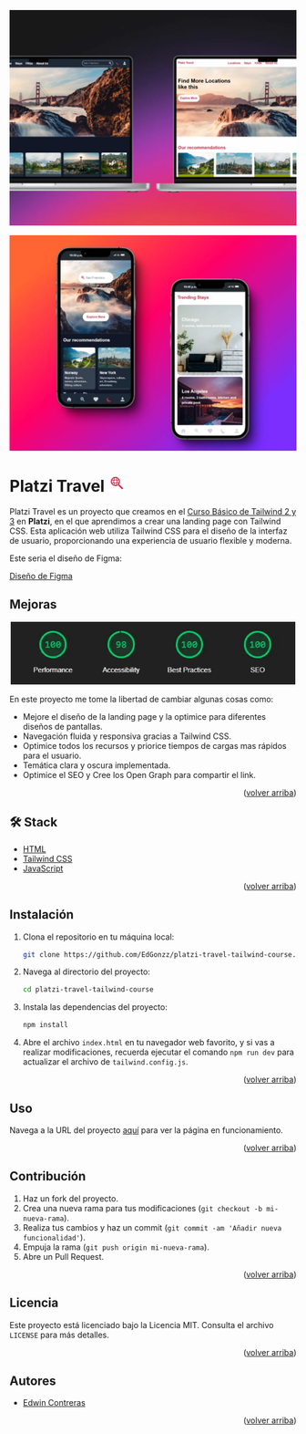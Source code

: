 <a name="readme-top"></a>

![Platzi Travel](./public/assets/img/desktop-mockup.webp "Platzi Travel")

![Platzi Travel](./public/assets/img/mobile-mockup.webp "Platzi Travel")

# Platzi Travel <img src="./public/assets/img/search.png" alt="Platzi Travel">

Platzi Travel es un proyecto que creamos en el <a href="https://platzi.com/cursos/tailwind/" target="_blank">Curso Básico de Tailwind 2 y 3</a> en **Platzi**, en el que aprendimos a crear una landing page con Tailwind CSS. Esta aplicación web utiliza Tailwind CSS para el diseño de la interfaz de usuario, proporcionando una experiencia de usuario flexible y moderna.

<div>
Este seria el diseño de Figma:

[Diseño de Figma](https://www.figma.com/design/aPbr2Rhd5SCUjNYu6NRPPB/Platzi-Travel-Mockups?node-id=0-1&node-type=canvas&t=nMPXsoe21iDMAdtk-0)

</div>

## Mejoras
<div align="center">
  <a target="_blank" href="https://googlechrome.github.io/lighthouse/viewer/?gist=99622f18035b9cff87565e05fee8f214" target="_blank">
    <img width="500" src="./public/assets/img/lighthouse.webp" alt="lighthouse" name="lighthouse">
  </a>
</div>

En este proyecto me tome la libertad de cambiar algunas cosas como:

* Mejore el diseño de la landing page y la optimice para diferentes diseños de pantallas.
* Navegación fluida y responsiva gracias a Tailwind CSS.
* Optimice todos los recursos y priorice tiempos de cargas mas rápidos para el usuario.
* Temática clara y oscura implementada.
* Optimice el SEO y Cree los Open Graph para compartir el link.
<p align="right">(<a href="#readme-top">volver arriba</a>)</p>

## 🛠️ Stack

* [HTML](https://developer.mozilla.org/en-US/docs/Web/HTML)
* [Tailwind CSS](https://tailwindcss.com/)
* [JavaScript](https://developer.mozilla.org/en-US/docs/Web/JavaScript)
<p align="right">(<a href="#readme-top">volver arriba</a>)</p>


## Instalación

1. Clona el repositorio en tu máquina local:

   ```bash
   git clone https://github.com/EdGonzz/platzi-travel-tailwind-course.git
   ```

2. Navega al directorio del proyecto:

   ```bash
   cd platzi-travel-tailwind-course
   ```

3. Instala las dependencias del proyecto:

   ```bash
   npm install
   ```

4. Abre el archivo `index.html` en tu navegador web favorito, y si vas a realizar modificaciones, recuerda ejecutar el comando `npm run dev` para actualizar el archivo de `tailwind.config.js`.
<p align="right">(<a href="#readme-top">volver arriba</a>)</p>


## Uso

Navega a la URL del proyecto [aquí](https://edgonzz.github.io/platzi-travel-tailwind-course/) para ver la página en funcionamiento.
<p align="right">(<a href="#readme-top">volver arriba</a>)</p>

## Contribución

1. Haz un fork del proyecto.
2. Crea una nueva rama para tus modificaciones (`git checkout -b mi-nueva-rama`).
3. Realiza tus cambios y haz un commit (`git commit -am 'Añadir nueva funcionalidad'`).
4. Empuja la rama (`git push origin mi-nueva-rama`).
5. Abre un Pull Request.
<p align="right">(<a href="#readme-top">volver arriba</a>)</p>


## Licencia

Este proyecto está licenciado bajo la Licencia MIT. Consulta el archivo `LICENSE` para más detalles.
<p align="right">(<a href="#readme-top">volver arriba</a>)</p>


## Autores

- [Edwin Contreras](https://github.com/EdGonzz)
<p align="right">(<a href="#readme-top">volver arriba</a>)</p>
